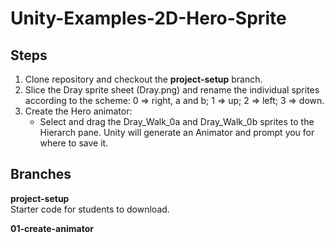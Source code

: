 # Unity-Examples-2D-Hero-Sprite

## Steps

1. Clone repository and checkout the **project-setup** branch.
1. Slice the Dray sprite sheet (Dray.png) and rename the individual sprites according to the scheme: 0 => right, a and b; 1 => up; 2 => left; 3 => down.
1. Create the Hero animator:
   - Select and drag the Dray_Walk_0a and Dray_Walk_0b sprites to the Hierarch pane. Unity will generate an Animator and prompt you for where to save it.

## Branches

**project-setup**  
Starter code for students to download.

**01-create-animator**

